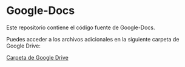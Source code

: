 # Google-Docs

Este repositorio contiene el código fuente de Google-Docs.

Puedes acceder a los archivos adicionales en la siguiente carpeta de Google Drive:

[Carpeta de Google Drive](https://drive.google.com/drive/folders/16S6iBR3cAsIG_GWcbl414TGOFsGYU2xS)
